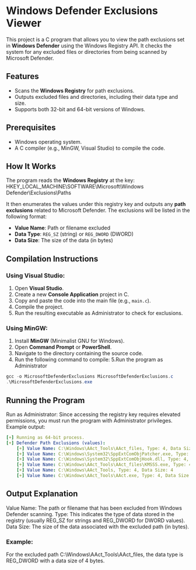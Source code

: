 # Windows Defender Exclusions Viewer

This project is a C program that allows you to view the path exclusions set in **Windows Defender** using the Windows Registry API. It checks the system for any excluded files or directories from being scanned by Microsoft Defender.

## Features
- Scans the **Windows Registry** for path exclusions.
- Outputs excluded files and directories, including their data type and size.
- Supports both 32-bit and 64-bit versions of Windows.

## Prerequisites
- Windows operating system.
- A C compiler (e.g., MinGW, Visual Studio) to compile the code.

## How It Works
The program reads the **Windows Registry** at the key:
HKEY_LOCAL_MACHINE\SOFTWARE\Microsoft\Windows Defender\Exclusions\Paths

It then enumerates the values under this registry key and outputs any **path exclusions** related to Microsoft Defender.
The exclusions will be listed in the following format:
- **Value Name**: Path or filename excluded
- **Data Type**: `REG_SZ` (string) or `REG_DWORD` (DWORD)
- **Data Size**: The size of the data (in bytes)

## Compilation Instructions

### Using Visual Studio:
1. Open **Visual Studio**.
2. Create a new **Console Application** project in C.
3. Copy and paste the code into the main file (e.g., `main.c`).
4. Compile the project.
5. Run the resulting executable as Administrator to check for exclusions.

### Using MinGW:
1. Install **MinGW** (Minimalist GNU for Windows).
2. Open **Command Prompt** or **PowerShell**.
3. Navigate to the directory containing the source code.
4. Run the following command to compile:
5.Run the program as Administrator

```powershell
gcc -o MicrosoftDefenderExclusions MicrosoftDefenderExclusions.c
.\MicrosoftDefenderExclusions.exe
```

## Running the Program
Run as Administrator: Since accessing the registry key requires elevated permissions, you must run the program with Administrator privileges.
Example output:
```yaml
[+] Running as 64-bit process.
[+] Defender Path Exclusions (values):
    [+] Value Name: C:\Windows\AAct_Tools\AAct_files, Type: 4, Data Size: 4
    [+] Value Name: C:\Windows\System32\SppExtComObjPatcher.exe, Type: 4, Data Size: 4
    [+] Value Name: C:\Windows\System32\SppExtComObjHook.dll, Type: 4, Data Size: 4
    [+] Value Name: C:\Windows\AAct_Tools\AAct_files\KMSSS.exe, Type: 4, Data Size: 4
    [+] Value Name: C:\Windows\AAct_Tools, Type: 4, Data Size: 4
    [+] Value Name: C:\Windows\AAct_Tools\AAct.exe, Type: 4, Data Size: 4
```
## Output Explanation
Value Name: The path or filename that has been excluded from Windows Defender scanning.
Type: This indicates the type of data stored in the registry (usually REG_SZ for strings and REG_DWORD for DWORD values).
Data Size: The size of the data associated with the excluded path (in bytes).

### Example:
For the excluded path C:\Windows\AAct_Tools\AAct_files, the data type is REG_DWORD with a data size of 4 bytes.
